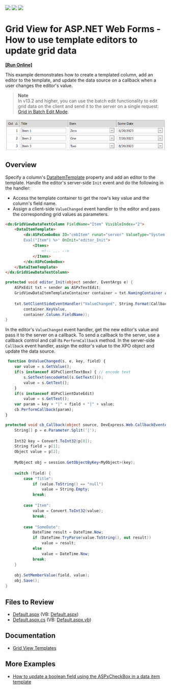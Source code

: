 <!-- default badges list -->
![](https://img.shields.io/endpoint?url=https://codecentral.devexpress.com/api/v1/VersionRange/128541910/13.1.4%2B)
[![](https://img.shields.io/badge/Open_in_DevExpress_Support_Center-FF7200?style=flat-square&logo=DevExpress&logoColor=white)](https://supportcenter.devexpress.com/ticket/details/E2333)
[![](https://img.shields.io/badge/📖_How_to_use_DevExpress_Examples-e9f6fc?style=flat-square)](https://docs.devexpress.com/GeneralInformation/403183)
<!-- default badges end -->
# Grid View for ASP.NET Web Forms - How to use template editors to update grid data
<!-- run online -->
**[[Run Online]](https://codecentral.devexpress.com/128541910/)**
<!-- run online end -->

This example demonstrates how to create a templated column, add an editor to the template, and update the data source on a callback when a user changes the editor's value.

> **Note**  
> In v13.2 and higher, you can use the batch edit functionality to edit grid data on the client and send it to the server on a single request: [Grid in Batch Edit Mode](https://docs.devexpress.com/AspNet/16443/components/grid-view/concepts/edit-data/batch-edit-mode).

![Use template editors to update grid data](TemplateEditors.png)

## Overview

Specify a column's [DataItemTemplate](https://docs.devexpress.com/AspNet/DevExpress.Web.GridViewDataColumn.DataItemTemplate) property and add an editor to the template. Handle the editor's server-side `Init` event and do the following in the handler:

* Access the template container to get the row's key value and the column's field name.
* Assign a client-side `ValueChanged` event handler to the editor and pass the corresponding grid values as parameters.

```aspx
<dx:GridViewDataTextColumn FieldName="Item" VisibleIndex="2">
    <DataItemTemplate>
        <dx:ASPxComboBox ID="cmbItem" runat="server" ValueType="System.Int32" Value='<%#
        Eval("Item") %>' OnInit="editor_Init">
            <Items>
                <!-- ... -->
            </Items>
        </dx:ASPxComboBox>
    </DataItemTemplate>
</dx:GridViewDataTextColumn>
```

```cs
protected void editor_Init(object sender, EventArgs e) {
    ASPxEdit txt = sender as ASPxTextEdit;
    GridViewDataItemTemplateContainer container = txt.NamingContainer as GridViewDataItemTemplateContainer;

    txt.SetClientSideEventHandler("ValueChanged", String.Format(CallbackArgumentFormat,
        container.KeyValue,
        container.Column.FieldName));
}
```

In the editor's `ValueChanged` event handler, get the new editor's value and pass it to the server on a callback. To send a callback to the server, use a callback control and call its `PerformCallback` method. In the server-side `Callback` event handler, assign the editor's value to the XPO object and update the data source.

```js
 function OnValueChanged(s, e, key, field) {
    var value = s.GetValue();
    if(s instanceof ASPxClientTextBox) { // encode text
        s.SetText(encodeHtml(s.GetText()));
        value = s.GetText();
    }
    if(s instanceof ASPxClientDateEdit)
        value = s.GetText();
    var param = key + "|" + field + "|" + value;
    cb.PerformCallback(param);
}
```

```cs
protected void cb_Callback(object source, DevExpress.Web.CallbackEventArgs e) {
    String[] p = e.Parameter.Split('|');

    Int32 key = Convert.ToInt32(p[0]);
    String field = p[1];
    Object value = p[2];

    MyObject obj = session.GetObjectByKey<MyObject>(key);

    switch (field) {
        case "Title":
            if (value.ToString() == "null")
                value = String.Empty;
            break;

        case "Item":
            value = Convert.ToInt32(value);
            break;

        case "SomeDate":
            DateTime result = DateTime.Now;
            if (DateTime.TryParse(value.ToString(), out result))
                value = result;
            else
                value = DateTime.Now;
            break;
    }

    obj.SetMemberValue(field, value);
    obj.Save();
}
```

## Files to Review

* [Default.aspx](./CS/WebSite/Default.aspx) (VB: [Default.aspx](./VB/WebSite/Default.aspx))
* [Default.aspx.cs](./CS/WebSite/Default.aspx.cs) (VB: [Default.aspx.vb](./VB/WebSite/Default.aspx.vb))

## Documentation

* [Grid View Templates](https://docs.devexpress.com/AspNet/3718/components/grid-view/concepts/templates)

## More Examples

* [How to update a boolean field using the ASPxCheckBox in a data item template](https://github.com/DevExpress-Examples/how-to-update-a-boolean-field-using-the-aspxcheckbox-in-a-dataitem-template-e2313)
